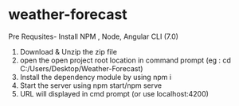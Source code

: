 # weather-forecast
Pre Requsites- Install NPM , Node, Angular CLI (7.0)
1. Download & Unzip the  zip file 
2. open the open project root location in command prompt (eg : cd C:/Users/Desktop/Weather-Forecast)
3. Install the dependency module by using npm i 
4. Start the server using npm start/npm serve
5. URL will displayed in cmd prompt (or use localhost:4200)

